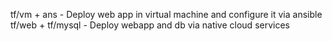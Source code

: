 tf/vm + ans - Deploy web app in virtual machine and configure it via ansible
tf/web + tf/mysql - Deploy webapp and db via native cloud services
